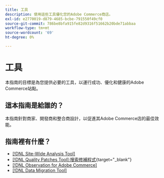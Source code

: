 ```yaml
---
title: 工具
description: 使用這些工具優化您的Adobe Commerce商店。
exl-id: e2770019-d879-4685-bcbe-791550f49cf0
source-git-commit: 786be8bfa915fe82d9316f51662b20bde71abbaa
workflow-type: tm+mt
source-wordcount: '69'
ht-degree: 0%

---
```


# 工具

本指南的目標是為您提供必要的工具，以運行成功、優化和健康的Adobe Commerce站點。

## 這本指南是給誰的？

本指南針對商家、開發商和整合商設計，以促進其Adobe Commerce店的最佳效能。

## 指南裡有什麼？

* [[!DNL Site-Wide Analysis Tool]](../tools/site-wide-analysis-tool/intro.md)
* [[!DNL Quality Patches Tool]:搜索修補程式](https://experienceleague.adobe.com/tools/commerce-quality-patches/index.html){target="_blank"}
* [[!DNL Observation for Adobe Commerce]](../tools/observation-for-adobe-commerce/intro.md)
* [[!DNL Data Migration Tool]](data-migration-tool/how-migration-works.md)
